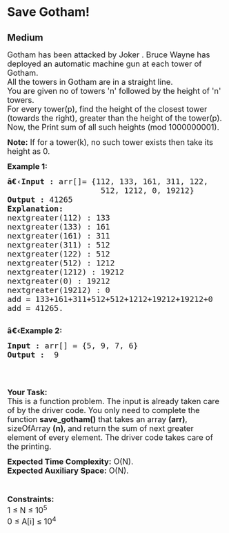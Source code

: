 # Save Gotham!
## Medium
<div class="problems_problem_content__Xm_eO"><p><span style="font-size:18px">Gotham has been attacked by Joker . Bruce Wayne has deployed an automatic machine gun at each tower of Gotham.<br>
All the towers in Gotham are in a straight line.<br>
You are given no of towers 'n' followed by the height of 'n' towers.<br>
For every tower(p), find the height of the closest tower (towards the right), greater than the height of the tower(p).<br>
Now, the Print sum of all such heights (mod 1000000001).</span></p>

<p><span style="font-size:18px"><strong>Note:</strong> If for a tower(k), no such tower exists then take its height as 0.</span></p>

<p><span style="font-size:18px"><strong>Example 1:</strong></span></p>

<pre><span style="font-size:18px"><strong>â€‹Input :</strong> arr[]= {112, 133, 161, 311, 122, 
                    512, 1212, 0, 19212}
<strong>Output :</strong> 41265
<strong>Explanation:</strong>
nextgreater(112) : 133
nextgreater(133) : 161
nextgreater(161) : 311
nextgreater(311) : 512
nextgreater(122) : 512
nextgreater(512) : 1212
nextgreater(1212) : 19212
nextgreater(0) : 19212
nextgreater(19212) : 0
add = 133+161+311+512+512+1212+19212+19212+0 
add = 41265.</span></pre>

<p><br>
<span style="font-size:18px"><strong>â€‹Example 2:</strong></span></p>

<pre><span style="font-size:18px"><strong>Input :</strong> arr[] = {5, 9, 7, 6} <strong>
Output :</strong>  9

</span></pre>

<p>&nbsp;</p>

<p><span style="font-size:18px"><strong>Your Task:</strong><br>
This is a function problem. The input is already taken care of by the driver code. You only need to complete the function <strong>save_gotham()</strong> that takes an array <strong>(arr)</strong>, sizeOfArray <strong>(n)</strong>, and return the sum of next greater element of every element. The driver code takes care of the printing.</span></p>

<p><span style="font-size:18px"><strong>Expected Time Complexity:</strong>&nbsp;O(N).<br>
<strong>Expected Auxiliary Space:</strong>&nbsp;O(N).</span></p>

<p>&nbsp;</p>

<p><span style="font-size:18px"><strong>Constraints:</strong><br>
1 ≤ N ≤ 10<sup>5</sup><br>
0 ≤ A[i] ≤ 10<sup>4</sup></span></p>
</div>